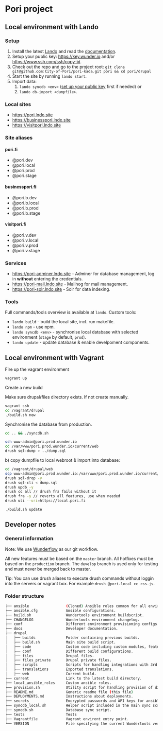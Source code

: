 # Pori project

## Local environment with Lando

### Setup

1. Install the latest [Lando](https://docs.lando.dev/basics/installation.html) and read the [documentation](https://docs.lando.dev/).
2. Setup your public key: <https://key.wunder.io> and/or <https://www.ssh.com/ssh/copy-id>.
3. Check out the repo and go to the project root: `git clone git@github.com:City-of-Pori/pori-kada.git pori && cd pori/drupal`
4. Start the site by running `lando start`.
5. Import data:
   1. `lando syncdb <env>` ([set up your public key](https://key.wunder.io) first if needed) or
   2. `lando db-import <dumpfile>`.

### Local sites

- <https://pori.lndo.site>
- <https://businesspori.lndo.site>
- <https://visitpori.lndo.site>

### Site aliases

#### pori.fi

- @pori.dev
- @pori.local
- @pori.prod
- @pori.stage

#### businesspori.fi

- @pori.b.dev
- @pori.b.local
- @pori.b.prod
- @pori.b.stage

#### visitpori.fi

- @pori.v.dev
- @pori.v.local
- @pori.v.prod
- @pori.v.stage

### Services

- <https://pori-adminer.lndo.site> - Adminer for database management, log in **without** entering the credentials.
- <https://pori-mail.lndo.site> - Mailhog for mail management.
- <https://pori-solr.lndo.site> - Solr for data indexing.

### Tools

Full commands/tools overview is available at `lando`. Custom tools:

- `lando build` - build the local site, incl. run makefile.
- `lando npm` - use npm.
- `lando syncdb <env>` - synchronise local database with selected environment (`stage` by default, `prod`).
- `lando update` - update database & enable develpoment components.

## Local environment with Vagrant

Fire up the vagrant environment

```sh
vagrant up
```

Create a new build

Make sure drupal/files directory exists. If not create manually.

```sh
vagrant ssh
cd /vagrant/drupal
./build.sh new
```

Synchronise the database from production.

```sh
cd .. && ./syncdb.sh
```

```sh
ssh www-admin@pori.prod.wunder.io
cd /var/www/pori.prod.wunder.io/current/web
drush sql-dump > ../dump.sql
```

b) copy dumpfile to local webroot & import into database:

```sh
cd /vagrant/drupal/web
scp www-admin@pori.prod.wunder.io:/var/www/pori.prod.wunder.io/current/dump.sql dump.sql
drush sql-drop -y
drush sql-cli < dump.sql
drush updb -y
drush cc all // drush fra fails without it
drush fra -y // reverts all features, use when needed
drush uli --uri=https://local.pori.fi
```

```sh
./build.sh update
```

## Developer notes

### General information

Note: We use [Wunderflow](http://wunderflow.wunder.io/) as our git workflow.

All new features must be based on the `master` branch.
All hotfixes must be based on the `production` branch.
The `develop` branch is used only for testing and must never be merged back to master.

Tip: You can use drush aliases to execute drush commands without loggin into the servers or vagrant box. For example `drush @pori.local cc css-js`.

### Folder structure

```sh
├── ansible                 (Cloned) Ansible roles common for all environments.
├── ansible.cfg             Ansible configurations.
├── build.sh                Wundertools environment buildscript.
├── CHANGELOG               Wundertools environment changelog.
├── conf                    Different environment provisioning configs.
├── docs                    Developer documentation.
├── drupal  
│   ├── builds              Folder containing previous builds.
│   ├── build.sh            Main site build script.
│   ├── code                Custom code including custom modules, features and themes.
│   ├── conf                Different build configurations.
│   ├── files               Drupal files.
│   ├── files_private       Drupal private files.
│   ├── scripts             Scripts for handling integrations with 3rd party systems.
│   ├── translations        Exported translations.
│   ├── web                 Current build.
├── current                 Link to the latest build directory.
├── local_ansible_roles     Custom ansible roles.
├── provision.sh            Utility script for handling provision of different enviroments.
├── README.md               Generic readme file (this file)
├── DEPLOYMENTS.md          Instructions about deployments.  
├── secrets                 Encrypted passwords and API keys for ansible playbooks.  
├── syncdb_local.sh         Helper script included in the main sync script.
├── syncdb.sh               Database sync script.
├── tests                   Tests
├── Vagrantfile             Vagrant environt entry point.
└── VERSION                 File specifying the current Wundertools version in use.
```
